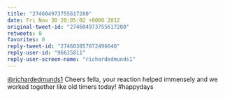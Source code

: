 ```yaml
---
title: "274604973755617280"
date: Fri Nov 30 20:05:02 +0000 2012
original-tweet-id: "274604973755617280"
retweets: 0
favorites: 0
reply-tweet-id: "274603857072496640"
reply-user-id: "96615811"
reply-user-screen-name: "richardedmunds1"
---
```

<a href="https://twitter.com/richardedmunds1">@richardedmunds1</a> Cheers fella, your reaction helped immensely and we worked together like old timers today! #happydays
